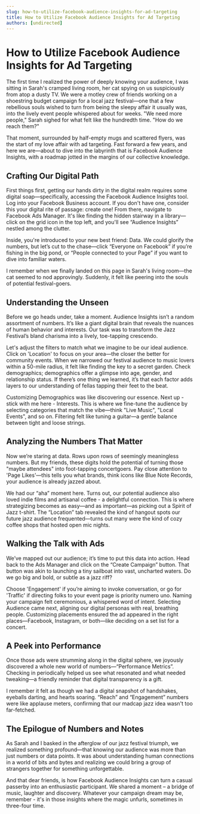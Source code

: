 ```yaml
---
slug: how-to-utilize-facebook-audience-insights-for-ad-targeting
title: How to Utilize Facebook Audience Insights for Ad Targeting
authors: [undirected]
---
```



# How to Utilize Facebook Audience Insights for Ad Targeting

The first time I realized the power of deeply knowing your audience, I was sitting in Sarah's cramped living room, her cat spying on us suspiciously from atop a dusty TV. We were a motley crew of friends working on a shoestring budget campaign for a local jazz festival—one that a few rebellious souls wished to turn from being the sleepy affair it usually was, into the lively event people whispered about for weeks. "We need more people," Sarah sighed for what felt like the hundredth time. "How do we reach them?"

That moment, surrounded by half-empty mugs and scattered flyers, was the start of my love affair with ad targeting. Fast forward a few years, and here we are—about to dive into the labyrinth that is Facebook Audience Insights, with a roadmap jotted in the margins of our collective knowledge. 

## Crafting Our Digital Path

First things first, getting our hands dirty in the digital realm requires some digital soap—specifically, accessing the Facebook Audience Insights tool. Log into your Facebook Business account. If you don't have one, consider this your digital rite of passage: create one! From there, navigate to Facebook Ads Manager. It's like finding the hidden stairway in a library—click on the grid icon in the top left, and you'll see “Audience Insights” nestled among the clutter.

Inside, you're introduced to your new best friend: Data. We could glorify the numbers, but let’s cut to the chase—click “Everyone on Facebook” if you’re fishing in the big pond, or “People connected to your Page” if you want to dive into familiar waters. 

I remember when we finally landed on this page in Sarah's living room—the cat seemed to nod approvingly. Suddenly, it felt like peering into the souls of potential festival-goers. 

## Understanding the Unseen

Before we go heads under, take a moment. Audience Insights isn’t a random assortment of numbers. It’s like a giant digital brain that reveals the nuances of human behavior and interests. Our task was to transform the Jazz Festival’s bland charisma into a lively, toe-tapping crescendo.

Let's adjust the filters to match what we imagine to be our ideal audience. Click on 'Location' to focus on your area—the closer the better for community events. When we narrowed our festival audience to music lovers within a 50-mile radius, it felt like finding the key to a secret garden. Check demographics; demographics offer a glimpse into age, gender, and relationship status. If there’s one thing we learned, it’s that each factor adds layers to our understanding of fellas tapping their feet to the beat.

Customizing Demographics was like discovering our essence. Next up - stick with me here - Interests. This is where we fine-tune the audience by selecting categories that match the vibe—think "Live Music", "Local Events", and so on. Filtering felt like tuning a guitar—a gentle balance between tight and loose strings.

## Analyzing the Numbers That Matter

Now we’re staring at data. Rows upon rows of seemingly meaningless numbers. But my friends, these digits hold the potential of turning those "maybe attendees" into foot-tapping concertgoers. Pay close attention to 'Page Likes'—this tells you what brands, think icons like Blue Note Records, your audience is already jazzed about.

We had our “aha” moment here. Turns out, our potential audience also loved indie films and artisanal coffee - a delightful connection. This is where strategizing becomes as easy—and as important—as picking out a Spirit of Jazz t-shirt. The “Location” tab revealed the kind of hangout spots our future jazz audience frequented—turns out many were the kind of cozy coffee shops that hosted open mic nights.

## Walking the Talk with Ads

We’ve mapped out our audience; it’s time to put this data into action. Head back to the Ads Manager and click on the “Create Campaign” button. That button was akin to launching a tiny sailboat into vast, uncharted waters. Do we go big and bold, or subtle as a jazz riff?

Choose 'Engagement' if you’re aiming to invoke conversation, or go for 'Traffic' if directing folks to your event page is priority numero uno. Naming your campaign felt ceremonious, a whispered word of intent. Selecting Audience came next, aligning our digital personas with real, breathing people. Customizing placements ensured the ad appeared in the right places—Facebook, Instagram, or both—like deciding on a set list for a concert.

## A Peek into Performance

Once those ads were strumming along in the digital sphere, we joyously discovered a whole new world of numbers—“Performance Metrics”. Checking in periodically helped us see what resonated and what needed tweaking—a friendly reminder that digital transparency is a gift.

I remember it felt as though we had a digital snapshot of handshakes, eyeballs darting, and hearts soaring. “Reach” and “Engagement” numbers were like applause meters, confirming that our madcap jazz idea wasn't too far-fetched. 

## The Epilogue of Numbers and Notes

As Sarah and I basked in the afterglow of our jazz festival triumph, we realized something profound—that knowing our audience was more than just numbers or data points. It was about understanding human connections in a world of bits and bytes and realizing we could bring a group of strangers together for something unforgettable.

And that dear friends, is how Facebook Audience Insights can turn a casual passerby into an enthusiastic participant. We shared a moment – a bridge of music, laughter and discovery. Whatever your campaign dream may be, remember - it's in those insights where the magic unfurls, sometimes in three-four time.

```
